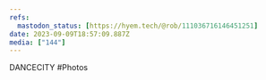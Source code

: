 ```yaml
---
refs:
  mastodon_status: [https://hyem.tech/@rob/111036716146451251]
date: 2023-09-09T18:57:09.887Z
media: ["144"]
---
```


DANCECITY #Photos
